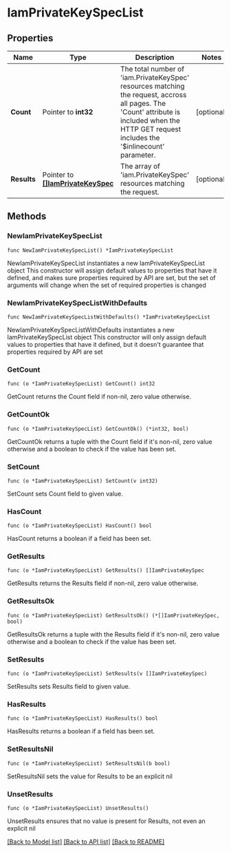 # IamPrivateKeySpecList

## Properties

Name | Type | Description | Notes
------------ | ------------- | ------------- | -------------
**Count** | Pointer to **int32** | The total number of &#39;iam.PrivateKeySpec&#39; resources matching the request, accross all pages. The &#39;Count&#39; attribute is included when the HTTP GET request includes the &#39;$inlinecount&#39; parameter. | [optional] 
**Results** | Pointer to [**[]IamPrivateKeySpec**](IamPrivateKeySpec.md) | The array of &#39;iam.PrivateKeySpec&#39; resources matching the request. | [optional] 

## Methods

### NewIamPrivateKeySpecList

`func NewIamPrivateKeySpecList() *IamPrivateKeySpecList`

NewIamPrivateKeySpecList instantiates a new IamPrivateKeySpecList object
This constructor will assign default values to properties that have it defined,
and makes sure properties required by API are set, but the set of arguments
will change when the set of required properties is changed

### NewIamPrivateKeySpecListWithDefaults

`func NewIamPrivateKeySpecListWithDefaults() *IamPrivateKeySpecList`

NewIamPrivateKeySpecListWithDefaults instantiates a new IamPrivateKeySpecList object
This constructor will only assign default values to properties that have it defined,
but it doesn't guarantee that properties required by API are set

### GetCount

`func (o *IamPrivateKeySpecList) GetCount() int32`

GetCount returns the Count field if non-nil, zero value otherwise.

### GetCountOk

`func (o *IamPrivateKeySpecList) GetCountOk() (*int32, bool)`

GetCountOk returns a tuple with the Count field if it's non-nil, zero value otherwise
and a boolean to check if the value has been set.

### SetCount

`func (o *IamPrivateKeySpecList) SetCount(v int32)`

SetCount sets Count field to given value.

### HasCount

`func (o *IamPrivateKeySpecList) HasCount() bool`

HasCount returns a boolean if a field has been set.

### GetResults

`func (o *IamPrivateKeySpecList) GetResults() []IamPrivateKeySpec`

GetResults returns the Results field if non-nil, zero value otherwise.

### GetResultsOk

`func (o *IamPrivateKeySpecList) GetResultsOk() (*[]IamPrivateKeySpec, bool)`

GetResultsOk returns a tuple with the Results field if it's non-nil, zero value otherwise
and a boolean to check if the value has been set.

### SetResults

`func (o *IamPrivateKeySpecList) SetResults(v []IamPrivateKeySpec)`

SetResults sets Results field to given value.

### HasResults

`func (o *IamPrivateKeySpecList) HasResults() bool`

HasResults returns a boolean if a field has been set.

### SetResultsNil

`func (o *IamPrivateKeySpecList) SetResultsNil(b bool)`

 SetResultsNil sets the value for Results to be an explicit nil

### UnsetResults
`func (o *IamPrivateKeySpecList) UnsetResults()`

UnsetResults ensures that no value is present for Results, not even an explicit nil

[[Back to Model list]](../README.md#documentation-for-models) [[Back to API list]](../README.md#documentation-for-api-endpoints) [[Back to README]](../README.md)


